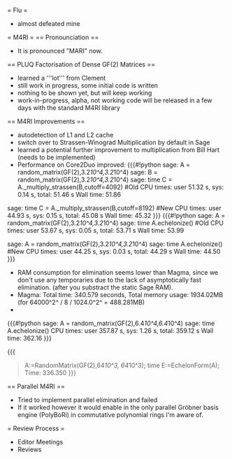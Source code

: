 = Flu =
 * almost defeated mine

= M4RI =
== Pronounciation ==
 * It is pronounced "MARI" now.

== PLUQ Factorisation of Dense GF(2) Matrices ==
 * learned a '''lot''' from Clement
 * still work in progress, some initial code is written
 * nothing to be shown yet, but will keep working
 * work-in-progress, alpha, not working code will be released in a few days with the standard M4RI library

== M4RI Improvements ==
 * autodetection of L1 and L2 cache
 * switch over to Strassen-Winograd Multiplication by default in Sage
 * learned a potential further improvement to multiplication from Bill Hart (needs to be implemented)
 * Performance on Core2Duo improved:
{{{#!python
sage: A = random_matrix(GF(2),3.2*10^4,3.2*10^4)
sage: B = random_matrix(GF(2),3.2*10^4,3.2*10^4)
sage: time C = A._multiply_strassen(B,cutoff=4092) #Old
CPU times: user 51.32 s, sys: 0.14 s, total: 51.46 s
Wall time: 51.86

sage: time C = A._multiply_strassen(B,cutoff=8192) #New
CPU times: user 44.93 s, sys: 0.15 s, total: 45.08 s
Wall time: 45.32
}}}
{{{#!python
sage: A = random_matrix(GF(2),3.2*10^4,3.2*10^4)
sage: time A.echelonize() #Old
CPU times: user 53.67 s, sys: 0.05 s, total: 53.71 s
Wall time: 53.99

sage: A = random_matrix(GF(2),3.2*10^4,3.2*10^4)
sage: time A.echelonize() #New
CPU times: user 44.25 s, sys: 0.03 s, total: 44.29 s
Wall time: 44.50
}}}
 * RAM consumption for elimination seems lower than Magma, since we don't use any temporaries due to the lack of asymptotically fast elimination. (after you substract the static Sage RAM).
  * Magma: Total time: 340.579 seconds, Total memory usage: 1934.02MB (for 64000^2^ / 8 / 1024.0^2^ = 488.281MB)
 * 
{{{#!python
sage: A = random_matrix(GF(2),6.4*10^4,6.4*10^4)
sage: time A.echelonize()
CPU times: user 357.87 s, sys: 1.26 s, total: 359.12 s
Wall time: 362.16
}}}

{{{
> A:=RandomMatrix(GF(2),64*10^3, 64*10^3);
> time E:=EchelonForm(A);
Time: 336.350
}}}

== Parallel M4RI ==
 * Tried to implement parallel elimination and failed
 * If it worked however it would enable in the only parallel Gröbner basis engine (PolyBoRi) in commutative polynomial rings I'm aware of.

= Review Process =
 * Editor Meetings
 * Reviews
